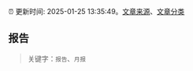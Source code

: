 :alarm_clock: 更新时间: 2025-01-25 13:35:49。[文章来源](/README.md)、[文章分类](/TAGS.md)

## 报告


> 关键字：`报告`、`月报`



